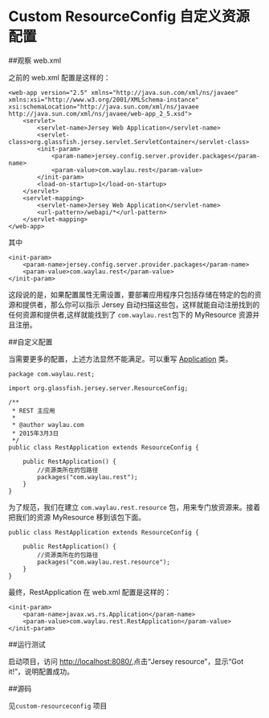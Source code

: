 Custom ResourceConfig 自定义资源配置
==========

##观察 web.xml

之前的 web.xml 配置是这样的：

	<web-app version="2.5" xmlns="http://java.sun.com/xml/ns/javaee" xmlns:xsi="http://www.w3.org/2001/XMLSchema-instance" xsi:schemaLocation="http://java.sun.com/xml/ns/javaee http://java.sun.com/xml/ns/javaee/web-app_2_5.xsd">
	    <servlet>
	        <servlet-name>Jersey Web Application</servlet-name>
	        <servlet-class>org.glassfish.jersey.servlet.ServletContainer</servlet-class>
	        <init-param>
	            <param-name>jersey.config.server.provider.packages</param-name>
	            <param-value>com.waylau.rest</param-value>
	        </init-param>
	        <load-on-startup>1</load-on-startup>
	    </servlet>
	    <servlet-mapping>
	        <servlet-name>Jersey Web Application</servlet-name>
	        <url-pattern>/webapi/*</url-pattern>
	    </servlet-mapping>
	</web-app>

其中 

    <init-param>
        <param-name>jersey.config.server.provider.packages</param-name>
        <param-value>com.waylau.rest</param-value>
    </init-param>

这段说的是，如果配置属性无需设置，要部署应用程序只包括存储在特定的包的资源和提供者，那么你可以指示 Jersey 自动扫描这些包，这样就能自动注册找到的任何资源和提供者,这样就能找到了  `com.waylau.rest`包下的 MyResource 资源并且注册。

##自定义配置

当需要更多的配置，上述方法显然不能满足。可以重写 [Application](http://jax-rs-spec.java.net/nonav/2.0/apidocs/javax/ws/rs/core/Application.html) 类。

	package com.waylau.rest;
	
	import org.glassfish.jersey.server.ResourceConfig;
	
	/**
	 * REST 主应用
	 * 
	 * @author waylau.com
	 * 2015年3月3日
	 */
	public class RestApplication extends ResourceConfig {
	
		public RestApplication() {
			//资源类所在的包路径  
		    packages("com.waylau.rest"); 
		}
	}

为了规范，我们在建立 `com.waylau.rest.resource` 包，用来专门放资源来。接着把我们的资源 MyResource 移到该包下面。

	public class RestApplication extends ResourceConfig {
	
		public RestApplication() {
			//资源类所在的包路径  
		    packages("com.waylau.rest.resource"); 
		}
	}

最终，RestApplication 在 web.xml 配置是这样的：

	<init-param>
	    <param-name>javax.ws.rs.Application</param-name>
	    <param-value>com.waylau.rest.RestApplication</param-value>
	</init-param>

##运行测试 

启动项目，访问 <http://localhost:8080/>,点击“Jersey resource”，显示“Got it!”，说明配置成功。

##源码

见`custom-resourceconfig` 项目


